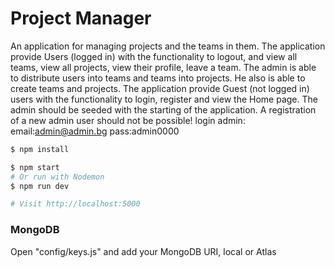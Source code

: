 # Project Manager

An application for managing projects and the teams in them.
The application  provide Users (logged in) with the functionality to logout, and view all teams, view all projects, view their profile, leave a team.
The admin is able to distribute users into teams and teams into projects. He also is able to create teams and projects.
The application provide Guest (not logged in) users with the functionality to login, register and view the Home page.
The admin should be seeded with the starting of the application. A registration of a new admin user should not be possible!
login admin:
email:admin@admin.bg
pass:admin0000



```sh
$ npm install
```

```sh
$ npm start
# Or run with Nodemon
$ npm run dev

# Visit http://localhost:5000
```

### MongoDB

Open "config/keys.js" and add your MongoDB URI, local or Atlas
